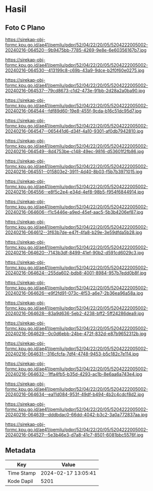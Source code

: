 # Hasil

## Foto C Plano

https://sirekap-obj-formc.kpu.go.id/ae41/pemilu/pdpr/52/04/22/20/05/5204222005002-20240216-064520--9b9475bb-7785-4269-9e8e-6e60356167b7.jpg

https://sirekap-obj-formc.kpu.go.id/ae41/pemilu/pdpr/52/04/22/20/05/5204222005002-20240216-064530--413199c8-c69b-43a9-9dce-b2f0f60e0275.jpg

https://sirekap-obj-formc.kpu.go.id/ae41/pemilu/pdpr/52/04/22/20/05/5204222005002-20240216-064537--79cd8673-c1d2-473e-91bb-2d28a2a0ba90.jpg

https://sirekap-obj-formc.kpu.go.id/ae41/pemilu/pdpr/52/04/22/20/05/5204222005002-20240216-064544--fdf89d60-19e8-455f-9cda-b16c51dc95d7.jpg

https://sirekap-obj-formc.kpu.go.id/ae41/pemilu/pdpr/52/04/22/20/05/5204222005002-20240216-064547--065441d6-d34f-4a10-9301-af0db7942810.jpg

https://sirekap-obj-formc.kpu.go.id/ae41/pemilu/pdpr/52/04/22/20/05/5204222005002-20240216-064549--8d4753be-c148-49ec-9816-d53601f2fb86.jpg

https://sirekap-obj-formc.kpu.go.id/ae41/pemilu/pdpr/52/04/22/20/05/5204222005002-20240216-064551--015803e2-3911-4d40-8b03-f5b7b3971015.jpg

https://sirekap-obj-formc.kpu.go.id/ae41/pemilu/pdpr/52/04/22/20/05/5204222005002-20240216-064556--e8f5c2e4-e34d-4ef8-98b5-f954f6844914.jpg

https://sirekap-obj-formc.kpu.go.id/ae41/pemilu/pdpr/52/04/22/20/05/5204222005002-20240216-064606--f1c5446e-a9ed-45ef-aac5-5b3b4206ef87.jpg

https://sirekap-obj-formc.kpu.go.id/ae41/pemilu/pdpr/52/04/22/20/05/5204222005002-20240216-064612--3f63b7de-e47f-4fa8-b29e-3e59dfda5b28.jpg

https://sirekap-obj-formc.kpu.go.id/ae41/pemilu/pdpr/52/04/22/20/05/5204222005002-20240216-064620--7143b3df-8499-41ef-90b2-d591cd6029c3.jpg

https://sirekap-obj-formc.kpu.go.id/ae41/pemilu/pdpr/52/04/22/20/05/5204222005002-20240216-064624--255da602-bdb8-4001-8984-957b7edd0b8f.jpg

https://sirekap-obj-formc.kpu.go.id/ae41/pemilu/pdpr/52/04/22/20/05/5204222005002-20240216-064626--e9f2fd91-073c-4f53-a6e7-2b36ea96a58a.jpg

https://sirekap-obj-formc.kpu.go.id/ae41/pemilu/pdpr/52/04/22/20/05/5204222005002-20240216-064628--83a9d636-5eb2-4238-bff2-5ff24286dea9.jpg

https://sirekap-obj-formc.kpu.go.id/ae41/pemilu/pdpr/52/04/22/20/05/5204222005002-20240216-064629--0c0d6ebb-24be-472f-832d-e87b9652312b.jpg

https://sirekap-obj-formc.kpu.go.id/ae41/pemilu/pdpr/52/04/22/20/05/5204222005002-20240216-064631--316cfcfa-7df4-4748-9453-b5c182c7e114.jpg

https://sirekap-obj-formc.kpu.go.id/ae41/pemilu/pdpr/52/04/22/20/05/5204222005002-20240216-064632--1ffa4fb5-b35d-4293-ac1b-8e6aa6a743e4.jpg

https://sirekap-obj-formc.kpu.go.id/ae41/pemilu/pdpr/52/04/22/20/05/5204222005002-20240216-064634--ea11d084-953f-49df-b494-4b2c4cdcf8d2.jpg

https://sirekap-obj-formc.kpu.go.id/ae41/pemilu/pdpr/52/04/22/20/05/5204222005002-20240216-064639--dddbdac0-66dd-4042-b3c2-3a0a772837aa.jpg

https://sirekap-obj-formc.kpu.go.id/ae41/pemilu/pdpr/52/04/22/20/05/5204222005002-20240216-064527--5e3b46e3-d7a8-41c7-8501-6081bbc5576f.jpg


## Metadata

| Key        | Value               |
| ---------- | ------------------- |
| Time Stamp | 2024-02-17 13:05:41 |
| Kode Dapil | 5201                |



